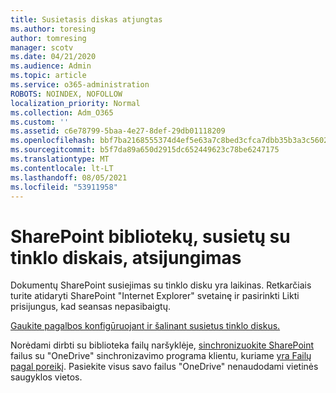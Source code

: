 ```yaml
---
title: Susietasis diskas atjungtas
ms.author: toresing
author: tomresing
manager: scotv
ms.date: 04/21/2020
ms.audience: Admin
ms.topic: article
ms.service: o365-administration
ROBOTS: NOINDEX, NOFOLLOW
localization_priority: Normal
ms.collection: Adm_O365
ms.custom: ''
ms.assetid: c6e78799-5baa-4e27-8def-29db01118209
ms.openlocfilehash: bbf7ba2168555374d4ef5e63a7c8bed3cfca7dbb35b3a3c5602d3b0d1d2fda0a
ms.sourcegitcommit: b5f7da89a650d2915dc652449623c78be6247175
ms.translationtype: MT
ms.contentlocale: lt-LT
ms.lasthandoff: 08/05/2021
ms.locfileid: "53911958"
---
```

# <a name="sharepoint-libraries-mapped-to-network-drives-become-disconnected"></a>SharePoint bibliotekų, susietų su tinklo diskais, atsijungimas

Dokumentų SharePoint susiejimas su tinklo disku yra laikinas. Retkarčiais turite atidaryti SharePoint "Internet Explorer" svetainę ir pasirinkti Likti prisijungus, kad seansas nepasibaigtų.  
  
[Gaukite pagalbos konfigūruojant ir šalinant susietus tinklo diskus.](https://docs.microsoft.com/sharepoint/support/administration/troubleshoot-mapped-network-drives)
  
Norėdami dirbti su biblioteka failų naršyklėje, [sinchronizuokite SharePoint](https://support.office.com/article/6de9ede8-5b6e-4503-80b2-6190f3354a88.aspx) failus su "OneDrive" sinchronizavimo programa klientu, kuriame [yra Failų pagal poreikį](https://support.office.com/article/0e6860d3-d9f3-4971-b321-7092438fb38e.aspx). Pasiekite visus savo failus "OneDrive" nenaudodami vietinės saugyklos vietos.
  

